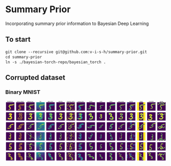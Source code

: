 # Summary Prior
Incorporating summary prior information to Bayesian Deep Learning

## To start
```
git clone --recursive git@github.com:v-i-s-h/summary-prior.git
cd summary-prior
ln -s ./bayesian-torch-repo/bayesian_torch .
```

## Corrupted dataset

### Binary MNIST
![Binary MNIST 3 5](./resources/mnistc_35.png)
